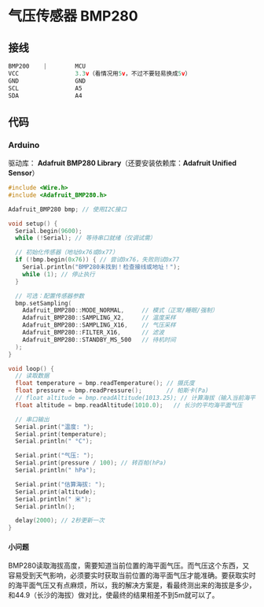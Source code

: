 # 气压传感器 BMP280

## 接线

```cpp
BMP200    |        MCU
VCC                3.3v（看情况用5v，不过不要轻易换成5v）
GND                GND
SCL                A5
SDA                A4
```

## 代码

### Arduino

驱动库：  **​Adafruit BMP280 Library​**​（还要安装依赖库：**Adafruit Unified Sensor​**​）

```cpp
#include <Wire.h>
#include <Adafruit_BMP280.h>

Adafruit_BMP280 bmp; // 使用I2C接口

void setup() {
  Serial.begin(9600);
  while (!Serial); // 等待串口就绪（仅调试需）

  // 初始化传感器（地址0x76或0x77）
  if (!bmp.begin(0x76)) { // 尝试0x76，失败则试0x77
    Serial.println("BMP280未找到！检查接线或地址！");
    while (1); // 停止执行
  }

  // 可选：配置传感器参数
  bmp.setSampling(
    Adafruit_BMP280::MODE_NORMAL,     // 模式（正常/睡眠/强制）
    Adafruit_BMP280::SAMPLING_X2,     // 温度采样
    Adafruit_BMP280::SAMPLING_X16,    // 气压采样
    Adafruit_BMP280::FILTER_X16,      // 滤波
    Adafruit_BMP280::STANDBY_MS_500   // 待机时间
  );
}

void loop() {
  // 读取数据
  float temperature = bmp.readTemperature(); // 摄氏度
  float pressure = bmp.readPressure();       // 帕斯卡(Pa)
  // float altitude = bmp.readAltitude(1013.25); // 计算海拔（输入当前海平面气压）
  float altitude = bmp.readAltitude(1010.0);   // 长沙的平均海平面气压

  // 串口输出
  Serial.print("温度: ");
  Serial.print(temperature);
  Serial.println(" °C");

  Serial.print("气压: ");
  Serial.print(pressure / 100); // 转百帕(hPa)
  Serial.println(" hPa");

  Serial.print("估算海拔: ");
  Serial.print(altitude);
  Serial.println(" 米");
  Serial.println();

  delay(2000); // 2秒更新一次
}
```

#### 小问题

BMP280读取海拔高度，需要知道当前位置的海平面气压。而气压这个东西，又容易受到天气影响，必须要实时获取当前位置的海平面气压才能准确。要获取实时的海平面气压又有点麻烦，所以，我的解决方案是，看最终测出来的海拔是多少，和44.9（长沙的海拔）做对比，使最终的结果相差不到5m就可以了。